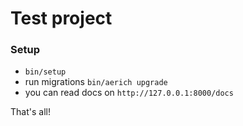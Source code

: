 # Test project

### Setup

* `bin/setup`
* run migrations `bin/aerich upgrade`
* you can read docs on `http://127.0.0.1:8000/docs`

That's all!
```
